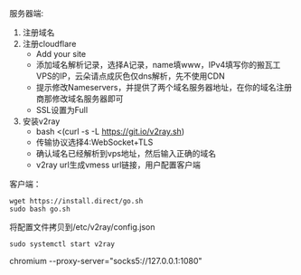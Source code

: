 服务器端:
1. 注册域名
2. 注册cloudflare
	* Add your site
	* 添加域名解析记录，选择A记录，name填www，IPv4填写你的搬瓦工VPS的IP，云朵请点成灰色仅dns解析，先不使用CDN
	* 提示修改Nameservers，并提供了两个域名服务器地址，在你的域名注册商那修改域名服务器即可
	* SSL设置为Full
3. 安装v2ray
	* bash <(curl -s -L https://git.io/v2ray.sh)
	* 传输协议选择4:WebSocket+TLS
	* 确认域名已经解析到vps地址，然后输入正确的域名
	* v2ray url生成vmess url链接，用户配置客户端

客户端：
```shell
wget https://install.direct/go.sh
sudo bash go.sh
```

将配置文件拷贝到/etc/v2ray/config.json

```shell
sudo systemctl start v2ray
```



chromium --proxy-server="socks5://127.0.0.1:1080"